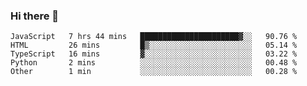 ### Hi there 👋
<!--START_SECTION:waka-->

```text
JavaScript   7 hrs 44 mins   ██████████████████████▓░░   90.76 %
HTML         26 mins         █▒░░░░░░░░░░░░░░░░░░░░░░░   05.14 %
TypeScript   16 mins         ▓░░░░░░░░░░░░░░░░░░░░░░░░   03.22 %
Python       2 mins          ░░░░░░░░░░░░░░░░░░░░░░░░░   00.48 %
Other        1 min           ░░░░░░░░░░░░░░░░░░░░░░░░░   00.28 %
```

<!--END_SECTION:waka-->
<!--
**TRoYals/TRoYals** is a ✨ _special_ ✨ repository because its `README.md` (this file) appears on your GitHub profile.

Here are some ideas to get you started:

- 🔭 I’m currently working on ...
- 🌱 I’m currently learning ...
- 👯 I’m looking to collaborate on ...
- 🤔 I’m looking for help with ...
- 💬 Ask me about ...
- 📫 How to reach me: ...
- 😄 Pronouns: ...
- ⚡ Fun fact: ...
-->
